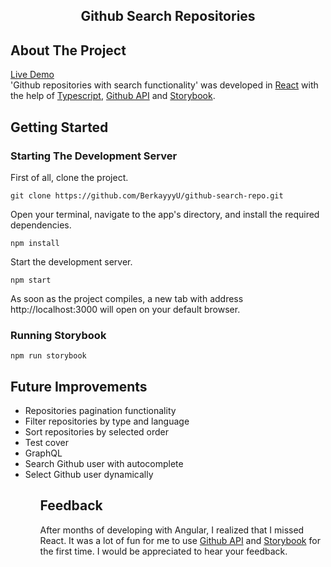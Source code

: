 <h2 align="center">Github Search Repositories</h2>

## About The Project

[Live Demo](https://github-search-repo-berkay.netlify.app/)
<br>
'Github repositories with search functionality' was developed in [React](https://reactjs.org/) with the help of [Typescript](https://www.typescriptlang.org/), [Github API](https://docs.github.com/en/rest) and [Storybook](https://storybook.js.org/).

## Getting Started

### Starting The Development Server

First of all, clone the project.

```
git clone https://github.com/BerkayyyU/github-search-repo.git
```

Open your terminal, navigate to the app's directory, and install the required dependencies.

```
npm install
```

Start the development server.

```
npm start
```

As soon as the project compiles, a new tab with address http://localhost:3000 will open on your default browser.

### Running Storybook

```
npm run storybook
```

## Future Improvements

<ul>
    <li>Repositories pagination functionality</li>
    <li>Filter repositories by type and language</li>
    <li>Sort repositories by selected order</li>
    <li>Test cover</li>
    <li>GraphQL</li>
    <li>Search Github user with autocomplete</li>
    <li>Select Github user dynamically</li>
<ul>

## Feedback

After months of developing with Angular, I realized that I missed React. It was a lot of fun for me to use [Github API](https://docs.github.com/en/rest) and [Storybook](https://storybook.js.org/) for the first time. I would be appreciated to hear your feedback.
